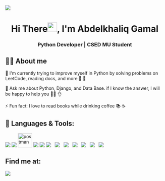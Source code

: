 <a href="https://github.com/elMeniwy">
<!--  <img width="100%" height="auto" src="https://i.imgur.com/iXuL1HG.png" height="175px"/> -->
 <img src="https://github.githubassets.com/images/modules/site/social-cards/github-social.png" />
</a>

<h1 align="center">Hi There<img src="https://raw.githubusercontent.com/MartinHeinz/MartinHeinz/master/wave.gif" width="30px">, I'm Abdelkhaliq Gamal</h1>
<h3 align="center">Python Developer | CSED MU Student</h3>

## 🙋‍♂️ About me

🌱 I'm currently trying to improve myself in Python by solving problems on LeetCode, reading docs, and more 🐍 💪

💬 Ask me about Python, Django, and Data Base. if I know the answer, I will be happy to help you  👩‍💻 👌

⚡ Fun fact: I love to read books while drinking coffee 📚 ☕ 

## 🚀 Languages & Tools: 

<p align="left"> 
 <a href="https://www.python.org" target="_blank"> <img src="https://img.icons8.com/color/48/000000/python.png"/></a>
 <a href="https://www.djangoproject.com/" target="_blank"> <img src="https://img.icons8.com/color/48/000000/django.png"/></a>
 <a href="https://postman.com" target="_blank"> <img src="https://www.vectorlogo.zone/logos/getpostman/getpostman-icon.svg" alt="postman" width="45" height="45"/></a>
 <a href="https://code.visualstudio.com/" target="_blank"> <img src="https://img.icons8.com/color/48/000000/visual-studio-code-2019.png"/></a>
 <a href="https://git-scm.com/" target="_blank"> <img src="https://img.icons8.com/color/48/000000/git.png"/></a>
 <a style="padding-right:8px;" href="https://www.mysql.com/" target="_blank"> <img src="https://img.icons8.com/fluent/50/000000/mysql-logo.png"/></a> 
  <a style="padding-right:8px;" href="https://www.postgresql.org/" target="_blank"> <img src="https://img2.thaipng.com/20180806/zfw/kisspng-postgresql-clip-art-database-logo-web-design-strategy-relik-5b67d8468fcf82.2394477615335322305891.jpg"/></a> 
 <a style="padding-right:8px;" href="https://ubuntu.com/" target="_blank"> <img src="https://img.icons8.com/color/48/000000/ubuntu--v1.png"/></a>
 <a style="padding-right:8px;" href="https://numpy.com/" target="_blank"><img src="https://img.icons8.com/color/48/000000/numpy.png"/></a>
  <a style="padding-right:8px;" href="#" target="_blank"> <img src="https://img.icons8.com/color/48/000000/html.png"/></a>

   <a style="padding-right:8px;" href="#" target="_blank"> 
 <img src="https://img.icons8.com/color/48/000000/javascript--v1.png"/></a>

   <a style="padding-right:8px;" href="#" target="_blank"> 
 <img src="https://img.icons8.com/nolan/64/css-filetype.png"/></a>


</p>

## Find me at:
<p align="left">

<a href = "https://www.linkedin.com/in/abdelkhaliq152/" target="_blank"><img src="https://img.icons8.com/fluent/48/000000/linkedin.png"/></a> &nbsp; &nbsp;

</p>
